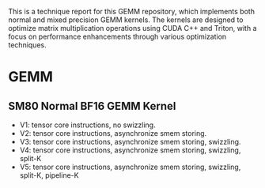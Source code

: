 This is a technique report for this GEMM repository, which implements both normal and mixed precision GEMM kernels. The kernels are designed to optimize matrix multiplication operations using CUDA C++ and Triton, with a focus on performance enhancements through various optimization techniques.
 


# GEMM

## SM80 Normal BF16 GEMM Kernel

- V1: tensor core instructions, no swizzling.
- V2: tensor core instructions, asynchronize smem storing.
- V3: tensor core instructions, asynchronize smem storing, swizzling.
- V4: tensor core instructions, asynchronize smem storing, swizzling, split-K
- V5: tensor core instructions, asynchronize smem storing, swizzling, split-K, pipeline-K



